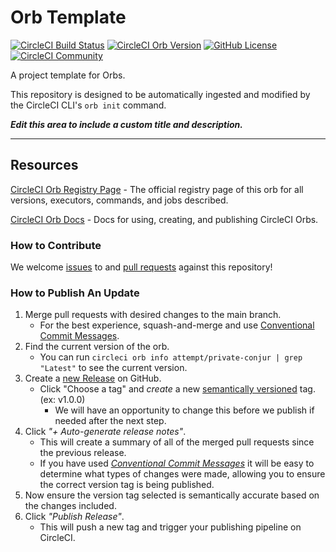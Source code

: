 # Orb Template


[![CircleCI Build Status](https://circleci.com/gh/Nirupma-Verma/private-conjur-orb.svg?style=shield "CircleCI Build Status")](https://circleci.com/gh/Nirupma-Verma/private-conjur-orb) [![CircleCI Orb Version](https://badges.circleci.com/orbs/attempt/private-conjur.svg)](https://circleci.com/developer/orbs/orb/attempt/private-conjur) [![GitHub License](https://img.shields.io/badge/license-MIT-lightgrey.svg)](https://raw.githubusercontent.com/Nirupma-Verma/private-conjur-orb/master/LICENSE) [![CircleCI Community](https://img.shields.io/badge/community-CircleCI%20Discuss-343434.svg)](https://discuss.circleci.com/c/ecosystem/orbs)



A project template for Orbs.

This repository is designed to be automatically ingested and modified by the CircleCI CLI's `orb init` command.

_**Edit this area to include a custom title and description.**_

---

## Resources

[CircleCI Orb Registry Page](https://circleci.com/developer/orbs/orb/attempt/private-conjur) - The official registry page of this orb for all versions, executors, commands, and jobs described.

[CircleCI Orb Docs](https://circleci.com/docs/orb-intro/#section=configuration) - Docs for using, creating, and publishing CircleCI Orbs.

### How to Contribute

We welcome [issues](https://github.com/Nirupma-Verma/private-conjur-orb/issues) to and [pull requests](https://github.com/Nirupma-Verma/private-conjur-orb/pulls) against this repository!

### How to Publish An Update
1. Merge pull requests with desired changes to the main branch.
    - For the best experience, squash-and-merge and use [Conventional Commit Messages](https://conventionalcommits.org/).
2. Find the current version of the orb.
    - You can run `circleci orb info attempt/private-conjur | grep "Latest"` to see the current version.
3. Create a [new Release](https://github.com/Nirupma-Verma/private-conjur-orb/releases/new) on GitHub.
    - Click "Choose a tag" and _create_ a new [semantically versioned](http://semver.org/) tag. (ex: v1.0.0)
      - We will have an opportunity to change this before we publish if needed after the next step.
4.  Click _"+ Auto-generate release notes"_.
    - This will create a summary of all of the merged pull requests since the previous release.
    - If you have used _[Conventional Commit Messages](https://conventionalcommits.org/)_ it will be easy to determine what types of changes were made, allowing you to ensure the correct version tag is being published.
5. Now ensure the version tag selected is semantically accurate based on the changes included.
6. Click _"Publish Release"_.
    - This will push a new tag and trigger your publishing pipeline on CircleCI.